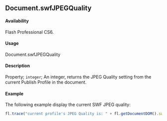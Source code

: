 ## Document.swfJPEGQuality

#### Availability

Flash Professional CS6.

#### Usage

Document.swfJPEGQuality

#### Description

Property; `integer`; An integer, returns the JPEG Quality setting from the current Publish Profile in the document.

#### Example

The following example display the current SWF JPEG quality:

```javascript
fl.trace("current profile's JPEG Quality is: " + fl.getDocumentDOM().swfJPEGQuality);
```
